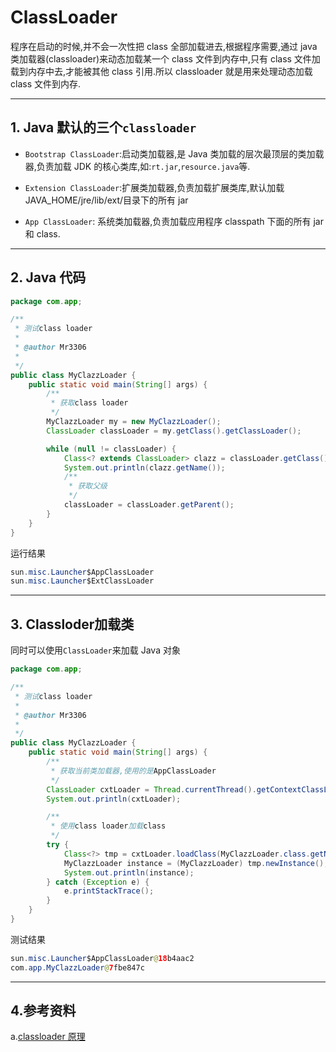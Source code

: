# ClassLoader

程序在启动的时候,并不会一次性把 class 全部加载进去,根据程序需要,通过 java 类加载器(classloader)来动态加载某一个 class 文件到内存中,只有 class 文件加载到内存中去,才能被其他 class 引用.所以 classloader 就是用来处理动态加载 class 文件到内存.

---

## 1. Java 默认的三个`classloader`

- `Bootstrap ClassLoader`:启动类加载器,是 Java 类加载的层次最顶层的类加载器,负责加载 JDK 的核心类库,如:`rt.jar`,`resource.java`等.

- `Extension ClassLoader`:扩展类加载器,负责加载扩展类库,默认加载 JAVA_HOME/jre/lib/ext/目录下的所有 jar

- `App ClassLoader`: 系统类加载器,负责加载应用程序 classpath 下面的所有 jar 和 class.

---


## 2. Java 代码

```java
package com.app;

/**
 * 测试class loader
 *
 * @author Mr3306
 *
 */
public class MyClazzLoader {
	public static void main(String[] args) {
		/**
		 * 获取class loader
		 */
		MyClazzLoader my = new MyClazzLoader();
		ClassLoader classLoader = my.getClass().getClassLoader();

		while (null != classLoader) {
			Class<? extends ClassLoader> clazz = classLoader.getClass();
			System.out.println(clazz.getName());
			/**
			 * 获取父级
			 */
			classLoader = classLoader.getParent();
		}
	}
}
```

运行结果

```java
sun.misc.Launcher$AppClassLoader
sun.misc.Launcher$ExtClassLoader
```

---

## 3. Classloder加载类

同时可以使用`ClassLoader`来加载 Java 对象

```java
package com.app;

/**
 * 测试class loader
 *
 * @author Mr3306
 *
 */
public class MyClazzLoader {
	public static void main(String[] args) {
		/**
		 * 获取当前类加载器,使用的是AppClassLoader
		 */
		ClassLoader cxtLoader = Thread.currentThread().getContextClassLoader();
		System.out.println(cxtLoader);

		/**
		 * 使用class loader加载class
		 */
		try {
			Class<?> tmp = cxtLoader.loadClass(MyClazzLoader.class.getName());
			MyClazzLoader instance = (MyClazzLoader) tmp.newInstance();
			System.out.println(instance);
		} catch (Exception e) {
			e.printStackTrace();
		}
	}
}
```

测试结果

```java
sun.misc.Launcher$AppClassLoader@18b4aac2
com.app.MyClazzLoader@7fbe847c
```

---

## 4.参考资料

a.[classloader 原理](http://blog.csdn.net/xyang81/article/details/7292380)
